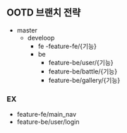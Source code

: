 ## OOTD 브랜치 전략
- master
    - develoop
        - fe
            -feature-fe/{기능}
        - be
            - feature-be/user/{기능}
            - feature-be/battle/{기능}
            - feature-be/gallery/{기능}


### EX
- feature-fe/main_nav
- feature-be/user/login